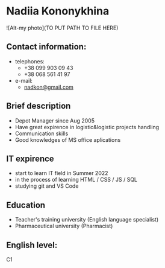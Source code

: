 # Nadiia Kononykhina

![Alt-my photo](TO PUT PATH TO FILE HERE)

## Contact information:
* telephones:
  + +38 099 903 09 43
  + +38 068 561 41 97
* e-mail:
  + nadkon@gmail.com

## Brief description
* Depot Manager since Aug 2005
* Have great expirence in logistic&logistic projects handling
* Communication skills
* Good knowledges of MS office aplications

## IT expirence
* start to learn IT field in Summer 2022
* in the process of learning HTML / CSS / JS / SQL
* studying git and VS Code

## Education
* Teacher's training university (English language specialist)
* Pharmaceutical university (Pharmacist)

## English level:
C1
